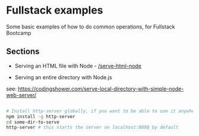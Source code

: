 # Fullstack examples

Some basic examples of how to do common operations, for Fullstack Bootcamp

## Sections
- Serving an HTML file with Node - [/serve-html-node](./serve-html-node)

- Serving an entire directory with Node.js

see: https://codingshower.com/serve-local-directory-with-simple-node-web-server/

```sh

# Install http-server globally, if you want to be able to use it anywhere
npm install -g http-server
cd some-dir-to-serve
http-server # this starts the server on localhost:8080 by default
```